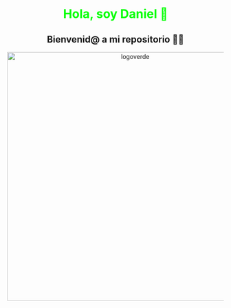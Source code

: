 <div align="center">
<h1 style="color: #00FF00;" align="center">Hola, soy Daniel 👋</h1>
  <h2 align="center">Bienvenid@ a mi repositorio 🧑‍💻</h2>

<img width="580" alt="logoverde" src="https://github.com/DanielGuerreroRa/DanielGuerreroRa/assets/147421044/03197704-46d5-4247-a91c-806c34363214">


</div>
<!--
**DanielGuerreroRa/DanielGuerreroRa** is a ✨ _special_ ✨ repository because 

<p style="color: #00FF00;">

